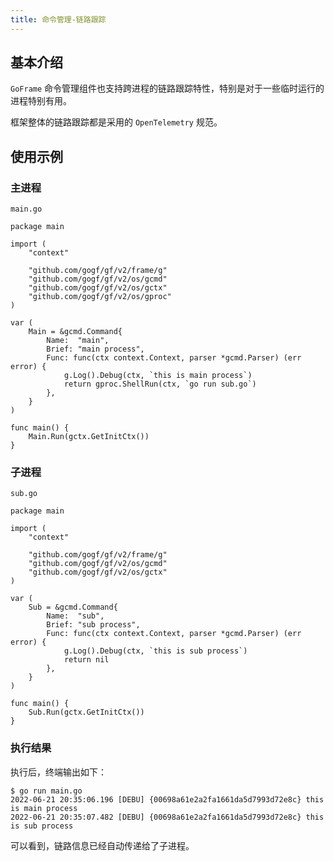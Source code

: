 ```yaml
---
title: 命令管理-链路跟踪
---
```


## 基本介绍

`GoFrame` 命令管理组件也支持跨进程的链路跟踪特性，特别是对于一些临时运行的进程特别有用。

框架整体的链路跟踪都是采用的 `OpenTelemetry` 规范。

## 使用示例

### 主进程

`main.go`

```
package main

import (
	"context"

	"github.com/gogf/gf/v2/frame/g"
	"github.com/gogf/gf/v2/os/gcmd"
	"github.com/gogf/gf/v2/os/gctx"
	"github.com/gogf/gf/v2/os/gproc"
)

var (
	Main = &gcmd.Command{
		Name:  "main",
		Brief: "main process",
		Func: func(ctx context.Context, parser *gcmd.Parser) (err error) {
			g.Log().Debug(ctx, `this is main process`)
			return gproc.ShellRun(ctx, `go run sub.go`)
		},
	}
)

func main() {
	Main.Run(gctx.GetInitCtx())
}
```

### 子进程

`sub.go`

```
package main

import (
	"context"

	"github.com/gogf/gf/v2/frame/g"
	"github.com/gogf/gf/v2/os/gcmd"
	"github.com/gogf/gf/v2/os/gctx"
)

var (
	Sub = &gcmd.Command{
		Name:  "sub",
		Brief: "sub process",
		Func: func(ctx context.Context, parser *gcmd.Parser) (err error) {
			g.Log().Debug(ctx, `this is sub process`)
			return nil
		},
	}
)

func main() {
	Sub.Run(gctx.GetInitCtx())
}
```

### 执行结果

执行后，终端输出如下：

```
$ go run main.go
2022-06-21 20:35:06.196 [DEBU] {00698a61e2a2fa1661da5d7993d72e8c} this is main process
2022-06-21 20:35:07.482 [DEBU] {00698a61e2a2fa1661da5d7993d72e8c} this is sub process
```

可以看到，链路信息已经自动传递给了子进程。